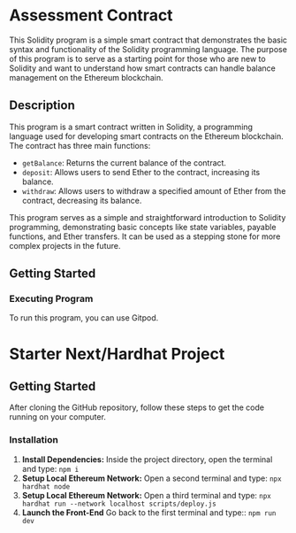 # Assessment Contract

This Solidity program is a simple smart contract that demonstrates the basic syntax and functionality of the Solidity programming language. The purpose of this program is to serve as a starting point for those who are new to Solidity and want to understand how smart contracts can handle balance management on the Ethereum blockchain.

## Description

This program is a smart contract written in Solidity, a programming language used for developing smart contracts on the Ethereum blockchain. The contract has three main functions:

- `getBalance`: Returns the current balance of the contract.
- `deposit`: Allows users to send Ether to the contract, increasing its balance.
- `withdraw`: Allows users to withdraw a specified amount of Ether from the contract, decreasing its balance.

This program serves as a simple and straightforward introduction to Solidity programming, demonstrating basic concepts like state variables, payable functions, and Ether transfers. It can be used as a stepping stone for more complex projects in the future.

## Getting Started

### Executing Program

To run this program, you can use Gitpod.

# Starter Next/Hardhat Project

## Getting Started

After cloning the GitHub repository, follow these steps to get the code running on your computer.

### Installation

1. **Install Dependencies:**
   Inside the project directory, open the terminal and type:
   ```npm i```
2. **Setup Local Ethereum Network:**
   Open a second terminal and type:
   ```npx hardhat node```
3. **Setup Local Ethereum Network:**
   Open a third terminal and type:
   ```npx hardhat run --network localhost scripts/deploy.js```
4. **Launch the Front-End**
   Go back to the first terminal and type::
   ```npm run dev```
